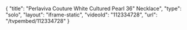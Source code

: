 {
    "title": "Perlaviva Couture White Cultured Pearl 36\" Necklace",
    "type": "solo",
    "layout": "iframe-static",
    "videoId": "112334728",
    "url": "\/tvpembed\/112334728"
}